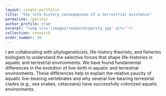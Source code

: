 ```yaml
---
layout: single-portfolio
title: "the life history consequences of a terrestrial existence"
permalink: /parity/
author_profile: true
excerpt: "<img src='/images/research/parity.jpg' alt=''>"
collection: research
order_number: 30
---
```


I am collaborating with phylogeneticists, life-history theorists, and fisheries biologists to understand the selective forces that shape life-histories in aquatic and terrestrial environments. We have found fundamental differences in the evolution of live-birth in aquatic and terrestrial environments. These differences help to explain the relative paucity of aquatic live-bearing vertebrates and why several live-bearing terrestrial clades (e.g., sea snakes, cetaceans) have successfully colonized aquatic environments.
